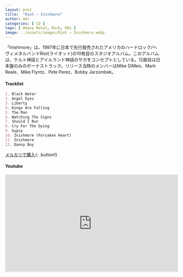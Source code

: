 ```yaml
---
layout: post
title:  "Riot – Inishmore"
author: mmr
categories: [ CD ]
tags: [ Heavy Metal, Rock, 90s ]
image: ../assets/images/Riot – Inishmore.webp
---
```


「Inishmore」は、1997年に日本で先行発売されたアメリカのハードロック/ヘヴィメタルバンドRiot(ライオット)の10枚目のスタジオアルバム。このアルバムは、ケルト神話とアイルランド神話のサガをコンセプトとしている。12曲目は日本盤のみのボーナストラック。リリース当時のメンバーはMike DiMeo、Mark Reale、Mike Flyntz、Pete Perez、Bobby Jarzombek。

#### Tracklist
```md
1. Black Water
2. Angel Eyes
3. Liberty
4. Kings Are Falling
5. The Man
6. Watching The Signs
7. Should I Run
8. Cry For The Dying
9. Gypsy
10. Inishmore (Forsaken Heart)
11. Inishmore
12. Danny Boy
```

[メルカリで購入](https://jp.mercari.com/item/m31654204481?afid=6142608987){: .button1}

#### Youtube
<iframe width="560" height="315" src="https://www.youtube.com/embed/ytxAvA9ad48?si=dv6gN-nB9O3A00j4" title="YouTube video player" frameborder="0" allow="accelerometer; autoplay; clipboard-write; encrypted-media; gyroscope; picture-in-picture; web-share" referrerpolicy="strict-origin-when-cross-origin" allowfullscreen></iframe>